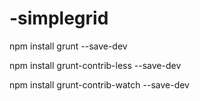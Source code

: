 # -simplegrid

npm install grunt --save-dev

npm install grunt-contrib-less --save-dev

npm install grunt-contrib-watch --save-dev